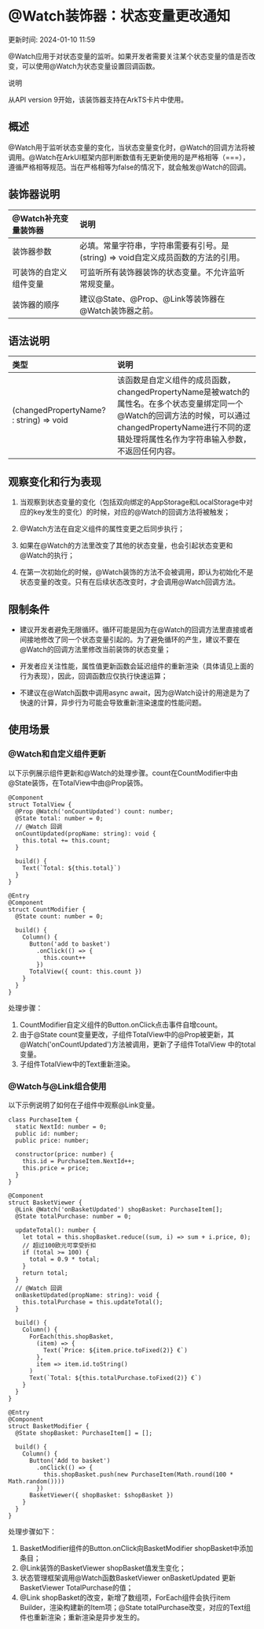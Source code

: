 # @Watch装饰器：状态变量更改通知

更新时间: 2024-01-10 11:59

@Watch应用于对状态变量的监听。如果开发者需要关注某个状态变量的值是否改变，可以使用@Watch为状态变量设置回调函数。

说明

从API version 9开始，该装饰器支持在ArkTS卡片中使用。

## 概述

@Watch用于监听状态变量的变化，当状态变量变化时，@Watch的回调方法将被调用。@Watch在ArkUI框架内部判断数值有无更新使用的是严格相等（===），遵循严格相等规范。当在严格相等为false的情况下，就会触发@Watch的回调。

## 装饰器说明

| @Watch补充变量装饰器   | 说明                                                                               |
| :----------------------- | :----------------------------------------------------------------------------------- |
| 装饰器参数             | 必填。常量字符串，字符串需要有引号。是(string) => void自定义成员函数的方法的引用。 |
| 可装饰的自定义组件变量 | 可监听所有装饰器装饰的状态变量。不允许监听常规变量。                               |
| 装饰器的顺序           | 建议@State、@Prop、@Link等装饰器在@Watch装饰器之前。                               |

## 语法说明

| 类型                                    | 说明                                                                                                                                                                                                          |
| :---------------------------------------- | :-------------------------------------------------------------------------------------------------------------------------------------------------------------------------------------------------------------- |
| (changedPropertyName? : string) => void | 该函数是自定义组件的成员函数，changedPropertyName是被watch的属性名。在多个状态变量绑定同一个@Watch的回调方法的时候，可以通过changedPropertyName进行不同的逻辑处理将属性名作为字符串输入参数，不返回任何内容。 |

## 观察变化和行为表现

1. 当观察到状态变量的变化（包括双向绑定的AppStorage和LocalStorage中对应的key发生的变化）的时候，对应的@Watch的回调方法将被触发；

1. @Watch方法在自定义组件的属性变更之后同步执行；
2. 如果在@Watch的方法里改变了其他的状态变量，也会引起状态变更和@Watch的执行；
3. 在第一次初始化的时候，@Watch装饰的方法不会被调用，即认为初始化不是状态变量的改变。只有在后续状态改变时，才会调用@Watch回调方法。

## 限制条件

* 建议开发者避免无限循环。循环可能是因为在@Watch的回调方法里直接或者间接地修改了同一个状态变量引起的。为了避免循环的产生，建议不要在@Watch的回调方法里修改当前装饰的状态变量；

* 开发者应关注性能，属性值更新函数会延迟组件的重新渲染（具体请见上面的行为表现），因此，回调函数应仅执行快速运算；
* 不建议在@Watch函数中调用async await，因为@Watch设计的用途是为了快速的计算，异步行为可能会导致重新渲染速度的性能问题。

## 使用场景

### @Watch和自定义组件更新

以下示例展示组件更新和@Watch的处理步骤。count在CountModifier中由@State装饰，在TotalView中由@Prop装饰。

```
@Component
struct TotalView {
  @Prop @Watch('onCountUpdated') count: number;
  @State total: number = 0;
  // @Watch 回调
  onCountUpdated(propName: string): void {
    this.total += this.count;
  }

  build() {
    Text(`Total: ${this.total}`)
  }
}

@Entry
@Component
struct CountModifier {
  @State count: number = 0;

  build() {
    Column() {
      Button('add to basket')
        .onClick(() => {
          this.count++
        })
      TotalView({ count: this.count })
    }
  }
}
```

处理步骤：

1. CountModifier自定义组件的Button.onClick点击事件自增count。
2. 由于@State count变量更改，子组件TotalView中的@Prop被更新，其@Watch('onCountUpdated')方法被调用，更新了子组件TotalView 中的total变量。
3. 子组件TotalView中的Text重新渲染。

### @Watch与@Link组合使用

以下示例说明了如何在子组件中观察@Link变量。

```
class PurchaseItem {
  static NextId: number = 0;
  public id: number;
  public price: number;

  constructor(price: number) {
    this.id = PurchaseItem.NextId++;
    this.price = price;
  }
}

@Component
struct BasketViewer {
  @Link @Watch('onBasketUpdated') shopBasket: PurchaseItem[];
  @State totalPurchase: number = 0;

  updateTotal(): number {
    let total = this.shopBasket.reduce((sum, i) => sum + i.price, 0);
    // 超过100欧元可享受折扣
    if (total >= 100) {
      total = 0.9 * total;
    }
    return total;
  }
  // @Watch 回调
  onBasketUpdated(propName: string): void {
    this.totalPurchase = this.updateTotal();
  }

  build() {
    Column() {
      ForEach(this.shopBasket,
        (item) => {
          Text(`Price: ${item.price.toFixed(2)} €`)
        },
        item => item.id.toString()
      )
      Text(`Total: ${this.totalPurchase.toFixed(2)} €`)
    }
  }
}

@Entry
@Component
struct BasketModifier {
  @State shopBasket: PurchaseItem[] = [];

  build() {
    Column() {
      Button('Add to basket')
        .onClick(() => {
          this.shopBasket.push(new PurchaseItem(Math.round(100 * Math.random())))
        })
      BasketViewer({ shopBasket: $shopBasket })
    }
  }
}
```

处理步骤如下：

1. BasketModifier组件的Button.onClick向BasketModifier shopBasket中添加条目；
2. @Link装饰的BasketViewer shopBasket值发生变化；
3. 状态管理框架调用@Watch函数BasketViewer onBasketUpdated 更新BasketViewer TotalPurchase的值；
4. @Link shopBasket的改变，新增了数组项，ForEach组件会执行item Builder，渲染构建新的Item项；@State totalPurchase改变，对应的Text组件也重新渲染；重新渲染是异步发生的。

